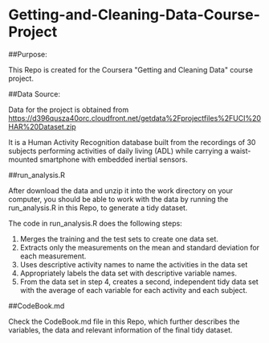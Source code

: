 Getting-and-Cleaning-Data-Course-Project
========================================
##Purpose:

This Repo is created for the Coursera "Getting and Cleaning Data" course project.

##Data Source:

Data for the project is obtained from
https://d396qusza40orc.cloudfront.net/getdata%2Fprojectfiles%2FUCI%20HAR%20Dataset.zip 

It is a Human Activity Recognition database built from the recordings of 30 subjects performing activities of daily living (ADL) while carrying a waist-mounted smartphone with embedded inertial sensors.

##run_analysis.R

After download the data and unzip it into the work directory on your computer, you should be able to work with the data by running the run_analysis.R in this Repo, to generate a tidy dataset. 

The code in run_analysis.R does the following steps: 

1. Merges the training and the test sets to create one data set.
2. Extracts only the measurements on the mean and standard deviation for each measurement. 
3. Uses descriptive activity names to name the activities in the data set
4. Appropriately labels the data set with descriptive variable names. 
5. From the data set in step 4, creates a second, independent tidy data set with the average of each variable for each activity and each subject.

##CodeBook.md

Check the CodeBook.md file in this Repo, which further describes the variables, the data and relevant information of the final tidy dataset. 
